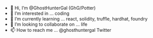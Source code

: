 - 👋 Hi, I’m @GhostHunterGal (GhG/Potter)
- 👀 I’m interested in ... coding
- 🌱 I’m currently learning ... react, solidity, truffle, hardhat, foundry
- 💞️ I’m looking to collaborate on ... life
- 📫 How to reach me ... @ghosthuntergal Twitter

<!---
GhostHunterGal/GhostHunterGal is a ✨ special ✨ repository because its `README.md` (this file) appears on your GitHub profile.
You can click the Preview link to take a look at your changes.
--->
